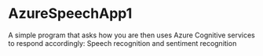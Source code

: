 # AzureSpeechApp1
A simple program that asks how you are then uses Azure Cognitive services to respond accordingly: Speech recognition and sentiment recognition

